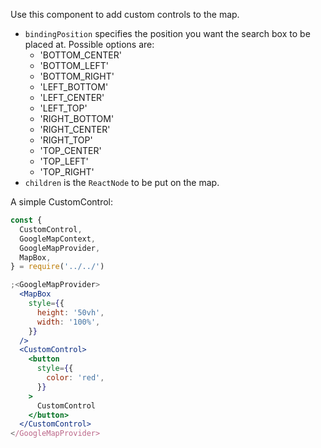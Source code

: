 Use this component to add custom controls to the map.

- `bindingPosition` specifies the position you want the search box to be placed
  at. Possible options are:
  - 'BOTTOM_CENTER'
  - 'BOTTOM_LEFT'
  - 'BOTTOM_RIGHT'
  - 'LEFT_BOTTOM'
  - 'LEFT_CENTER'
  - 'LEFT_TOP'
  - 'RIGHT_BOTTOM'
  - 'RIGHT_CENTER'
  - 'RIGHT_TOP'
  - 'TOP_CENTER'
  - 'TOP_LEFT'
  - 'TOP_RIGHT'
- `children` is the `ReactNode` to be put on the map.

A simple CustomControl:

```jsx
const {
  CustomControl,
  GoogleMapContext,
  GoogleMapProvider,
  MapBox,
} = require('../../')

;<GoogleMapProvider>
  <MapBox
    style={{
      height: '50vh',
      width: '100%',
    }}
  />
  <CustomControl>
    <button
      style={{
        color: 'red',
      }}
    >
      CustomControl
    </button>
  </CustomControl>
</GoogleMapProvider>
```
